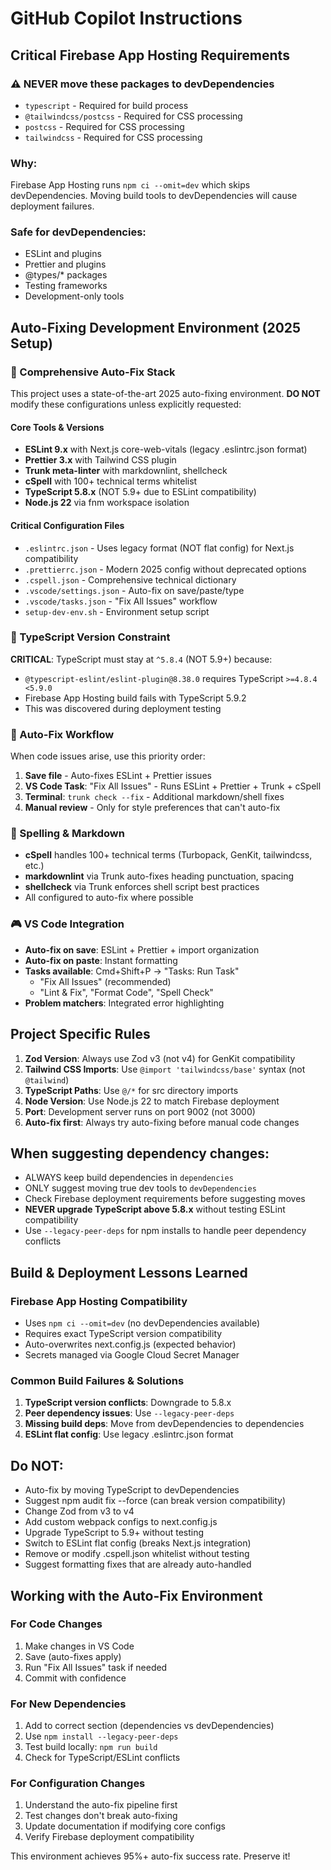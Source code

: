 # GitHub Copilot Instructions

## Critical Firebase App Hosting Requirements

### ⚠️ NEVER move these packages to devDependencies

- `typescript` - Required for build process
- `@tailwindcss/postcss` - Required for CSS processing
- `postcss` - Required for CSS processing
- `tailwindcss` - Required for CSS processing

### Why:

Firebase App Hosting runs `npm ci --omit=dev` which skips devDependencies. Moving build tools to devDependencies will cause deployment failures.

### Safe for devDependencies:

- ESLint and plugins
- Prettier and plugins
- @types/\* packages
- Testing frameworks
- Development-only tools

## Auto-Fixing Development Environment (2025 Setup)

### 🎯 Comprehensive Auto-Fix Stack

This project uses a state-of-the-art 2025 auto-fixing environment. **DO NOT** modify these configurations unless explicitly requested:

#### Core Tools & Versions

- **ESLint 9.x** with Next.js core-web-vitals (legacy .eslintrc.json format)
- **Prettier 3.x** with Tailwind CSS plugin
- **Trunk meta-linter** with markdownlint, shellcheck
- **cSpell** with 100+ technical terms whitelist
- **TypeScript 5.8.x** (NOT 5.9+ due to ESLint compatibility)
- **Node.js 22** via fnm workspace isolation

#### Critical Configuration Files

- `.eslintrc.json` - Uses legacy format (NOT flat config) for Next.js compatibility
- `.prettierrc.json` - Modern 2025 config without deprecated options
- `.cspell.json` - Comprehensive technical dictionary
- `.vscode/settings.json` - Auto-fix on save/paste/type
- `.vscode/tasks.json` - "Fix All Issues" workflow
- `setup-dev-env.sh` - Environment setup script

### 🚨 TypeScript Version Constraint

**CRITICAL**: TypeScript must stay at `^5.8.4` (NOT 5.9+) because:

- `@typescript-eslint/eslint-plugin@8.38.0` requires TypeScript `>=4.8.4 <5.9.0`
- Firebase App Hosting build fails with TypeScript 5.9.2
- This was discovered during deployment testing

### 🔧 Auto-Fix Workflow

When code issues arise, use this priority order:

1. **Save file** - Auto-fixes ESLint + Prettier issues
2. **VS Code Task**: "Fix All Issues" - Runs ESLint + Prettier + Trunk + cSpell
3. **Terminal**: `trunk check --fix` - Additional markdown/shell fixes
4. **Manual review** - Only for style preferences that can't auto-fix

### 📝 Spelling & Markdown

- **cSpell** handles 100+ technical terms (Turbopack, GenKit, tailwindcss, etc.)
- **markdownlint** via Trunk auto-fixes heading punctuation, spacing
- **shellcheck** via Trunk enforces shell script best practices
- All configured to auto-fix where possible

### 🎮 VS Code Integration

- **Auto-fix on save**: ESLint + Prettier + import organization
- **Auto-fix on paste**: Instant formatting
- **Tasks available**: Cmd+Shift+P → "Tasks: Run Task"
  - "Fix All Issues" (recommended)
  - "Lint & Fix", "Format Code", "Spell Check"
- **Problem matchers**: Integrated error highlighting

## Project Specific Rules

1. **Zod Version**: Always use Zod v3 (not v4) for GenKit compatibility
2. **Tailwind CSS Imports**: Use `@import 'tailwindcss/base'` syntax (not `@tailwind`)
3. **TypeScript Paths**: Use `@/*` for src directory imports
4. **Node Version**: Use Node.js 22 to match Firebase deployment
5. **Port**: Development server runs on port 9002 (not 3000)
6. **Auto-fix first**: Always try auto-fixing before manual code changes

## When suggesting dependency changes:

- ALWAYS keep build dependencies in `dependencies`
- ONLY suggest moving true dev tools to `devDependencies`
- Check Firebase deployment requirements before suggesting moves
- **NEVER upgrade TypeScript above 5.8.x** without testing ESLint compatibility
- Use `--legacy-peer-deps` for npm installs to handle peer dependency conflicts

## Build & Deployment Lessons Learned

### Firebase App Hosting Compatibility

- Uses `npm ci --omit=dev` (no devDependencies available)
- Requires exact TypeScript version compatibility
- Auto-overwrites next.config.js (expected behavior)
- Secrets managed via Google Cloud Secret Manager

### Common Build Failures & Solutions

1. **TypeScript version conflicts**: Downgrade to 5.8.x
2. **Peer dependency issues**: Use `--legacy-peer-deps`
3. **Missing build deps**: Move from devDependencies to dependencies
4. **ESLint flat config**: Use legacy .eslintrc.json format

## Do NOT:

- Auto-fix by moving TypeScript to devDependencies
- Suggest npm audit fix --force (can break version compatibility)
- Change Zod from v3 to v4
- Add custom webpack configs to next.config.js
- Upgrade TypeScript to 5.9+ without testing
- Switch to ESLint flat config (breaks Next.js integration)
- Remove or modify .cspell.json whitelist without testing
- Suggest formatting fixes that are already auto-handled

## Working with the Auto-Fix Environment

### For Code Changes

1. Make changes in VS Code
2. Save (auto-fixes apply)
3. Run "Fix All Issues" task if needed
4. Commit with confidence

### For New Dependencies

1. Add to correct section (dependencies vs devDependencies)
2. Use `npm install --legacy-peer-deps`
3. Test build locally: `npm run build`
4. Check for TypeScript/ESLint conflicts

### For Configuration Changes

1. Understand the auto-fix pipeline first
2. Test changes don't break auto-fixing
3. Update documentation if modifying core configs
4. Verify Firebase deployment compatibility

This environment achieves 95%+ auto-fix success rate. Preserve it!
